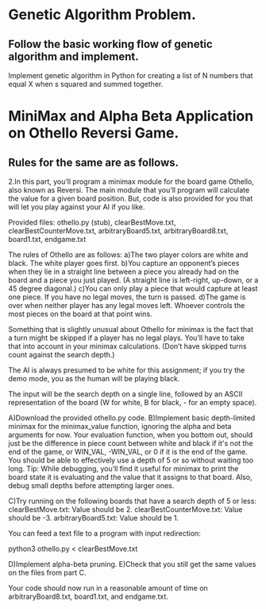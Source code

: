# Genetic Algorithm Problem. 
## Follow the basic working flow of genetic algorithm and implement.

Implement genetic algorithm in Python for creating a list of N numbers that equal X when s squared and summed together.

# MiniMax and Alpha Beta Application on Othello Reversi Game.
## Rules for the same are as follows.

2.In this part, you’ll program a minimax module for the board game Othello, also known as Reversi. The main module that you’ll program will calculate the value for a given board position. But, code is also provided for you that will let you play against your AI if you like.

Provided files: othello.py (stub), clearBestMove.txt, clearBestCounterMove.txt, arbitraryBoard5.txt, arbitraryBoard8.txt, board1.txt, endgame.txt

The rules of Othello are as follows: a)The two player colors are white and black. The white player goes first. b)You capture an opponent’s pieces when they lie in a straight line between a piece you already had on the board and a piece you just played. (A straight line is left-right, up-down, or a 45 degree diagonal.) c)You can only play a piece that would capture at least one piece. If you have no legal moves, the turn is passed. d)The game is over when neither player has any legal moves left. Whoever controls the most pieces on the board at that point wins.

Something that is slightly unusual about Othello for minimax is the fact that a turn might be skipped if a player has no legal plays. You’ll have to take that into account in your minimax calculations. (Don’t have skipped turns count against the search depth.)

The AI is always presumed to be white for this assignment; if you try the demo mode, you as the human will be playing black.

The input will be the search depth on a single line, followed by an ASCII representation of the board (W for white, B for black, - for an empty space).

A)Download the provided othello.py code. B)Implement basic depth-limited minimax for the minimax_value function, ignoring the alpha and beta arguments for now. Your evaluation function, when you bottom out, should just be the difference in piece count between white and black if it's not the end of the game, or WIN_VAL, -WIN_VAL, or 0 if it is the end of the game. You should be able to effectively use a depth of 5 or so without waiting too long. Tip: While debugging, you’ll find it useful for minimax to print the board state it is evaluating and the value that it assigns to that board. Also, debug small depths before attempting larger ones.

C)Try running on the following boards that have a search depth of 5 or less: clearBestMove.txt: Value should be 2. clearBestCounterMove.txt: Value should be -3. arbitraryBoard5.txt: Value should be 1.

You can feed a text file to a program with input redirection:

python3 othello.py < clearBestMove.txt

D)Implement alpha-beta pruning. E)Check that you still get the same values on the files from part C.

Your code should now run in a reasonable amount of time on arbitraryBoard8.txt, board1.txt, and endgame.txt.
